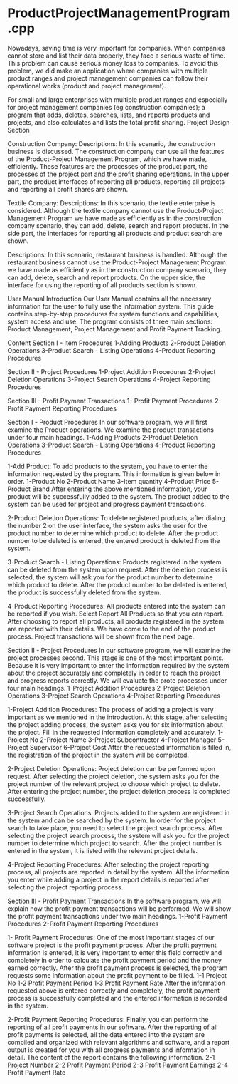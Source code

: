 # ProductProjectManagementProgram.cpp

Nowadays, saving time is very important for companies. When companies cannot store and list their data properly, they face a serious waste of time. This problem can cause serious money loss to companies. To avoid this problem, we did make an application where companies with multiple product ranges and project management companies can follow their operational works (product and project management).

For small and large enterprises with multiple product ranges and especially for project management companies (eg construction companies); a program that adds, deletes, searches, lists, and reports products and projects, and also calculates and lists the total profit sharing.
Project Design Section


Construction Company:
Descriptions:
In this scenario, the construction business is discussed. The construction company can use all the features of the Product-Project Management Program, which we have made, efficiently. These features are the processes of the product part, the processes of the project part and the profit sharing operations.
In the upper part, the product interfaces of reporting all products, reporting all projects and reporting all profit shares are shown.

Textile Company:
Descriptions:
In this scenario, the textile enterprise is considered.
Although the textile company cannot use the Product-Project Management Program we have made as efficiently as in the construction company scenario, they can add, delete, search and report products. In the side part, the interfaces for reporting all products and product search are shown.


Descriptions:
In this scenario, restaurant business is handled. Although the restaurant business cannot use the Product-Project Management Program we have made as efficiently as in the construction company scenario, they can add, delete, search and report products. On the upper side, the interface for using the reporting of all products section is shown.

User Manual
Introduction
Our User Manual contains all the necessary information for the user to fully use the information system. This guide contains step-by-step procedures for system functions and capabilities, system access and use. The program consists of three main sections: Product Management, Project Management and Profit Payment Tracking.

Content
Section I - Item Procedures
1-Adding Products
2-Product Deletion Operations
3-Product Search - Listing Operations
4-Product Reporting Procedures

Section II - Project Procedures
1-Project Addition Procedures
2-Project Deletion Operations
3-Project Search Operations
4-Project Reporting Procedures

Section III - Profit Payment Transactions
1- Profit Payment Procedures
2- Profit Payment Reporting Procedures

Section I - Product Procedures
In our software program, we will first examine the Product operations. We examine the product transactions under four main headings.
1-Adding Products
2-Product Deletion Operations
3-Product Search - Listing Operations
4-Product Reporting Procedures

1-Add Product:
To add products to the system, you have to enter the information requested by the program.
This information is given below in order.
1-Product No
2-Product Name
3-Item quantity
4-Product Price
5-Product Brand
After entering the above mentioned information, your product will be successfully added to the system. The product added to the system can be used for project and progress payment transactions.

2-Product Deletion Operations:
To delete registered products, after dialing the number 2 on the user interface, the system asks the user for the product number to determine which product to delete. After the product number to be deleted is entered, the entered product is deleted from the system.

3-Product Search - Listing Operations:
Products registered in the system can be deleted from the system upon request. After the deletion process is selected, the system will ask you for the product number to determine which product to delete. After the product number to be deleted is entered, the product is successfully deleted from the system.

4-Product Reporting Procedures:
All products entered into the system can be reported if you wish. Select Report All Products so that you can report. After choosing to report all products, all products registered in the system are reported with their details.
We have come to the end of the product process. Project transactions will be shown from the next page.

Section II - Project Procedures
In our software program, we will examine the project processes second. This stage is one of the most important points. Because it is very important to enter the information required by the system about the project accurately and completely in order to reach the project and progress reports correctly. We will evaluate the prote processes under four main headings.
1-Project Addition Procedures
2-Project Deletion Operations
3-Project Search Operations
4-Project Reporting Procedures

1-Project Addition Procedures:
The process of adding a project is very important as we mentioned in the introduction. At this stage, after selecting the project adding process, the system asks you for six information about the project. Fill in the requested information completely and accurately.
1- Project No
2-Project Name
3-Project Subcontractor
4-Project Manager
5-Project Supervisor
6-Project Cost
After the requested information is filled in, the registration of the project in the system will be completed.

2-Project Deletion Operations:
Project deletion can be performed upon request. After selecting the project deletion, the system asks you for the project number of the relevant project to choose which project to delete. After entering the project number, the project deletion process is completed successfully.

3-Project Search Operations:
Projects added to the system are registered in the system and can be searched by the system. In order for the project search to take place, you need to select the project search process. After selecting the project search process, the system will ask you for the project number to determine which project to search. After the project number is entered in the system, it is listed with the relevant project details.

4-Project Reporting Procedures:
After selecting the project reporting process, all projects are reported in detail by the system. All the information you enter while adding a project in the report details is reported after selecting the project reporting process.

Section III - Profit Payment Transactions
In the software program, we will explain how the profit payment transactions will be performed. We will show the profit payment transactions under two main headings.
1-Profit Payment Procedures
2-Profit Payment Reporting Procedures

1- Profit Payment Procedures:
One of the most important stages of our software project is the profit payment process. After the profit payment information is entered, it is very important to enter this field correctly and completely in order to calculate the profit payment period and the money earned correctly. After the profit payment process is selected, the program requests some information about the profit payment to be filled.
1-1 Project No
1-2 Profit Payment Period
1-3 Profit Payment Rate
After the information requested above is entered correctly and completely, the profit payment process is successfully completed and the entered information is recorded in the system.

2-Profit Payment Reporting Procedures:
Finally, you can perform the reporting of all profit payments in our software. After the reporting of all profit payments is selected, all the data entered into the system are compiled and organized with relevant algorithms and software, and a report output is created for you with all progress payments and information in detail. The content of the report contains the following information.
2-1 Project Number
2-2 Profit Payment Period
2-3 Profit Payment Earnings
2-4 Profit Payment Rate
